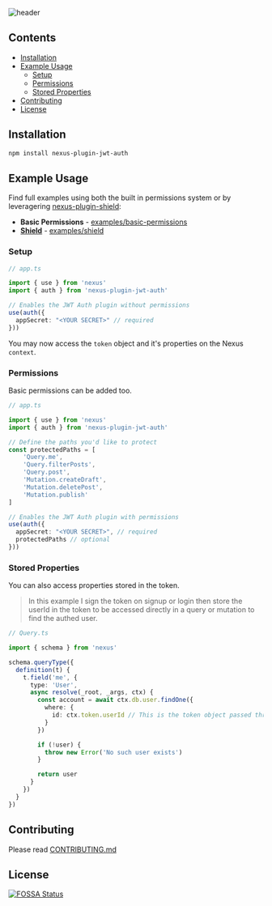 ![header](https://user-images.githubusercontent.com/2769158/80298536-2796b180-8742-11ea-81c4-fcbcca851083.png)

## Contents

- [Installation](#installation)
- [Example Usage](#example-usage)
  - [Setup](#setup)
  - [Permissions](#permissions)
  - [Stored Properties](#stored-properties)
- [Contributing](#contributing)
- [License](#license)

## Installation

```sh
npm install nexus-plugin-jwt-auth
```

## Example Usage

Find full examples using both the built in permissions system or by leveragering [nexus-plugin-shield](https://github.com/lvauvillier/nexus-plugin-shield):

- **Basic Permissions** - [examples/basic-permissions](https://github.com/Camji55/nexus-plugin-jwt-auth/tree/master/examples/basic-permissions)
- **[Shield](https://github.com/lvauvillier/nexus-plugin-shield)** -  [examples/shield](https://github.com/Camji55/nexus-plugin-jwt-auth/tree/master/examples/shield)

### Setup

```typescript
// app.ts

import { use } from 'nexus'
import { auth } from 'nexus-plugin-jwt-auth'

// Enables the JWT Auth plugin without permissions
use(auth({
  appSecret: "<YOUR SECRET>" // required
}))
```

You may now access the `token` object and it's properties on the Nexus `context`.

### Permissions

Basic permissions can be added too.

```typescript
// app.ts

import { use } from 'nexus'
import { auth } from 'nexus-plugin-jwt-auth'

// Define the paths you'd like to protect
const protectedPaths = [
    'Query.me',
    'Query.filterPosts',
    'Query.post',
    'Mutation.createDraft',
    'Mutation.deletePost',
    'Mutation.publish'
]

// Enables the JWT Auth plugin with permissions
use(auth({
  appSecret: "<YOUR SECRET>", // required
  protectedPaths // optional
}))
```

### Stored Properties

You can also access properties stored in the token.

> In this example I sign the token on signup or login then store the userId in the token to be accessed directly in a query or mutation to find the authed user.

```typescript
// Query.ts

import { schema } from 'nexus'

schema.queryType({
  definition(t) {
    t.field('me', {
      type: 'User',
      async resolve(_root, _args, ctx) {
        const account = await ctx.db.user.findOne({
          where: {
            id: ctx.token.userId // This is the token object passed through the context
          }
        })

        if (!user) {
          throw new Error('No such user exists')
        }

        return user
      }
    })
  }
})
```

## Contributing

Please read [CONTRIBUTING.md](CONTRIBUTING.md)

## License

[![FOSSA Status](https://app.fossa.com/api/projects/git%2Bgithub.com%2FCamji55%2Fnexus-plugin-jwt-auth.svg?type=large)](https://app.fossa.com/projects/git%2Bgithub.com%2FCamji55%2Fnexus-plugin-jwt-auth?ref=badge_large)
